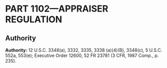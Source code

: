 # PART 1102—APPRAISER REGULATION




## Authority

**Authority:** 12 U.S.C. 3348(a), 3332, 3335, 3338 (a)(4)(B), 3348(c), 5 U.S.C. 552a, 553(e); Executive Order 12600, 52 FR 23781 (3 CFR, 1987 Comp., p. 235).


